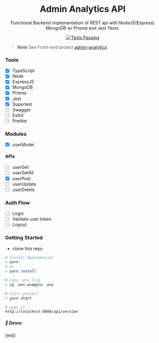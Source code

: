 <div align="center">

<h1>Admin Analytics API</h1>

Functional Backend implementation of REST api with NodeJS(Express) MongoDB w/ Prisma and Jest Tests.

<a href="https://github.com/biantris/restris/actions">
  <img alt="Tests Passing" src="https://github.com/biantris/restris/actions/workflows/test.yml/badge.svg" />
</a>

</div>

> **Note** 
> See Front-end project [admin-analytics](https://github.com/biantris/admin-analytics)

### Tools
- [x] TypeScript
- [x] Node
- [x] ExpressJS
- [x] MongoDB
- [x] Prisma
- [x] Jest
- [x] Supertest
- [ ] Swagger
- [ ] Eslint
- [ ] Prettier

### Modules
- [x] userModel

#### APIs
- [ ] userGet
- [ ] userGetAll
- [x] userPost
- [ ] userUpdate
- [ ] userDelete

### Auth Flow
- [ ] Login
- [ ] Validate user token
- [ ] Logout

### Getting Started
- clone this repo
```sh
# install dependencies
> yarn
# or
> yarn install

# copy .env file
> cp .env.example .env

# start project
> yarn start

# open in
http://localhost:8080/api/version
```

##### 🔗 Demo:
[wip]
